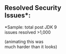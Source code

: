 ## Resolved Security <br/> Issues*:

*Sample: total post JDK 9 <br/> 
issues resolved >1,000

(animating this was 
<br/> 
much harder than it looks)